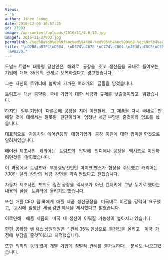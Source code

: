 ```yaml
---
Views:
- '6'
author: Jihee Jeong
date: 2016-12-06 10:57:25
id: 27903
image: /wp-content/uploads/2016/11/4.0-10.jpg
imagef: 2016-11-27903.jpg
permalink: /%ed%8a%b8%eb%9f%bc%ed%94%84-%ed%95%b4%ec%99%b8-%ec%9d%b4%ec%a0%84-%ea%b8%b0%ec%97%85%ec%97%90-%ec%97%84%ed%8f%ac/
title: "\uD2B8\uB7FC\uD504, \uD574\uC678 \uC774\uC804 \uAE30\uC5C5\uC5D0  \uC5C4\uD3EC\
  &#8230;"
---
```


도널드 트럼프  대통령  당선인은   해외로   공장을   짓고  생산품을  국내로  들여오는  기업에  대해  35%의  관세로  보복하겠다고  경고했습니다.

그는  자신의  트위터에  협박에  가까운  여러개의   글들을  남겼습니다.

트럼프는  대선  공약중   국내  기업에  대한  세금과  규제를  낮출것이라고   밝혔습니다.

하지만   일부 기업이   다른곳에  공장을  지어  이전한뒤,   그  제품을  다시  국내로   판매할  것에  대해서는  잘못된   판단이라며   엄청난  세금 부담을  줄것이라  엄포를  놨습니다.

대표적으로   자동차와  에어컨등의   대형기업의   공장  이전에  대한  압박을 한것으로 알려져있습니다.

에어컨  제조사인   캐리어는   트럼프의   압박에   인디애나  공장을   멕시코로  이전하려던것을   철회했습니다.

이  과정에서  트럼프와   부통령당선인인  마이크 펜스가  협상을  주도했고  캐리어는   700만  달러  상당의  세금  감면을  약속 받았다고  전했습니다.

자동차  제조사인  포드도  링컨 공장을  멕시코가  아닌  켄터키에  그냥  두기로 했다는  내용의  글을   트위터에  올리기도 했습니다.

또한  애플 CEO  팀 쿡에게  애플  제품  생산공장을   미국내로  이전을  강력히  요구했고,   동시에  엄청난  세금 감면 혜택을  제시했다고  밝혔습니다.

이로인해    애플  제품의   미국  내  생산이  이뤄질  가능성이  높아지고 있습니다.

한편  공화당  벤 새스 상원의원은  “ 관세 35% 인상으로  물건값을  올리고    미국  가정에  부담을  줄것”이라고  지적했습니다.

또한  의회의  동의 없이  개별  기업에  징벌적  관세를  불가능하다는  분석도  나오고있습니다.